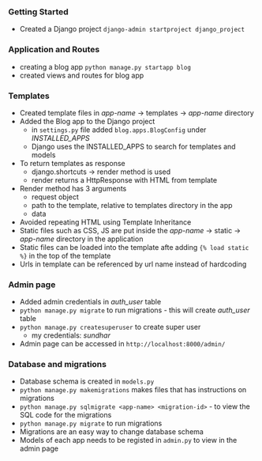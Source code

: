 ### Getting Started
- Created a Django project
`django-admin startproject django_project`

### Application and Routes
- creating a blog app
`python manage.py startapp blog`
- created views and routes for blog app

### Templates
- Created template files in *app-name* -> templates -> *app-name* directory
- Added the Blog app to the Django project
  - in `settings.py` file added `blog.apps.BlogConfig` under *INSTALLED_APPS*
  - Django uses the INSTALLED_APPS to search for templates and models
- To return templates as response
  - django.shortcuts -> render method is used
  - render returns a HttpResponse with HTML from template
- Render method has 3 arguments
  - request object
  - path to the template, relative to templates directory in the app
  - data
- Avoided repeating HTML using Template Inheritance
- Static files such as CSS, JS are put inside the *app-name* -> static -> *app-name* directory in the application
- Static files can be loaded into the template afte adding `{% load static %}` in the top of the template
- Urls in template can be referenced by url name instead of hardcoding


### Admin page
- Added admin credentials in *auth_user* table
- `python manage.py migrate` to run migrations - this will create *auth_user* table
- `python manage.py createsuperuser` to create super user
  - my credentials: *sundhar*
- Admin page can be accessed in `http://localhost:8000/admin/`

### Database and migrations
- Database schema is created in `models.py`
- `python manage.py makemigrations` makes files that has instructions on migrations
- `python manage.py sqlmigrate <app-name> <migration-id>` - to view the SQL code for the migrations
- `python manage.py migrate` to run migrations
- Migrations are an easy way to change database schema
- Models of each app needs to be registed in `admin.py` to view in the admin page
